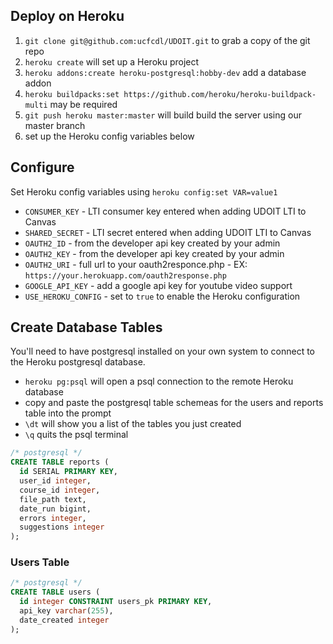 ## Deploy on Heroku

1. `git clone git@github.com:ucfcdl/UDOIT.git` to grab a copy of the git repo
2. `heroku create` will set up a Heroku project
3. `heroku addons:create heroku-postgresql:hobby-dev` add a database addon
4. `heroku buildpacks:set https://github.com/heroku/heroku-buildpack-multi` may be required
5. `git push heroku master:master` will build build the server using our master branch
6. set up the Heroku config variables below

## Configure
Set Heroku config variables using `heroku config:set VAR=value1`

* `CONSUMER_KEY` - LTI consumer key entered when adding UDOIT LTI to Canvas
* `SHARED_SECRET` - LTI secret entered when adding UDOIT LTI to Canvas
* `OAUTH2_ID` - from the developer api key created by your admin
* `OAUTH2_KEY` - from the developer api key created by your admin
* `OAUTH2_URI` - full url to your oauth2responce.php - EX: `https://your.herokuapp.com/oauth2response.php`
* `GOOGLE_API_KEY` - add a google api key for youtube video support
* `USE_HEROKU_CONFIG` - set to `true` to enable the Heroku configuration

## Create Database Tables
You'll need to have postgresql installed on your own system to connect to the Heroku postgresql database.

* `heroku pg:psql` will open a psql connection to the remote Heroku database
* copy and paste the postgresql table schemeas for the users and reports table into the prompt
* `\dt` will show you a list of the tables you just created
* `\q` quits the psql terminal

```sql
/* postgresql */
CREATE TABLE reports (
  id SERIAL PRIMARY KEY,
  user_id integer,
  course_id integer,
  file_path text,
  date_run bigint,
  errors integer,
  suggestions integer
);
```

### Users Table

```sql
/* postgresql */
CREATE TABLE users (
  id integer CONSTRAINT users_pk PRIMARY KEY,
  api_key varchar(255),
  date_created integer
);
```

